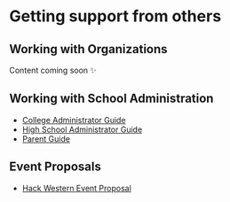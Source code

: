 # Getting support from others

## Working with Organizations

Content coming soon ✨

## Working with School Administration

* [College Administrator Guide](https://mlh.io/college-administrator-hackathon-guide)
* [High School Administrator Guide](https://mlh.io/high-school-administrator-hackathon-guide)
* [Parent Guide](https://mlh.io/parent-hackathon-guide)

## Event Proposals

* [Hack Western Event Proposal](https://github.com/MLH/hackathon-organizer-guide/blob/master/Organizer-Resources/Event%20Proposal%20Deck%20for%20Western%20University.pdf)
